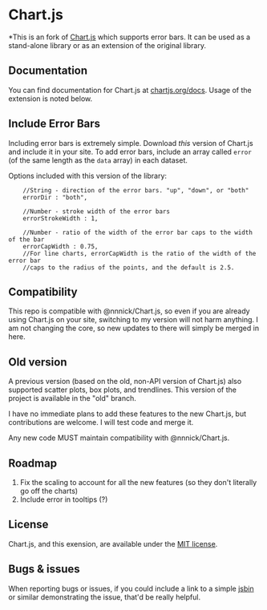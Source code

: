 # Chart.js

*This is an fork of [Chart.js](http://www.chartjs.org) which supports error bars. It can be used as a stand-alone library or as an extension of the original library.

## Documentation

You can find documentation for Chart.js at [chartjs.org/docs](http://www.chartjs.org/docs/). Usage of the extension is noted below.

## Include Error Bars

Including error bars is extremely simple. Download *this* version of Chart.js and include it in your site. To add error bars, include an array called `error` (of the same length as the `data` array) in each dataset.

Options included with this version of the library:

		//String - direction of the error bars. "up", "down", or "both"
		errorDir : "both",

		//Number - stroke width of the error bars
		errorStrokeWidth : 1,

		//Number - ratio of the width of the error bar caps to the width of the bar
		errorCapWidth : 0.75,
		//For line charts, errorCapWidth is the ratio of the width of the error bar
		//caps to the radius of the points, and the default is 2.5.
		
## Compatibility

This repo is compatible with @nnnick/Chart.js, so even if you are already using Chart.js on your site, switching to my version will not harm anything. I am not changing the core, so new updates to there will simply be merged in here.

## Old version

A previous version (based on the old, non-API version of Chart.js) also supported scatter plots, box plots, and trendlines. This version of the project is available in the "old" branch.

I have no immediate plans to add these features to the new Chart.js, but contributions are welcome. I will test code and merge it.

Any new code MUST maintain compatibility with @nnnick/Chart.js.

## Roadmap

1. Fix the scaling to account for all the new features (so they don't literally go off the charts)
1. Include error in tooltips (?)

## License

Chart.js, and this exension, are available under the [MIT license](http://opensource.org/licenses/MIT).

## Bugs & issues

When reporting bugs or issues, if you could include a link to a simple [jsbin](http://jsbin.com) or similar demonstrating the issue, that'd be really helpful.